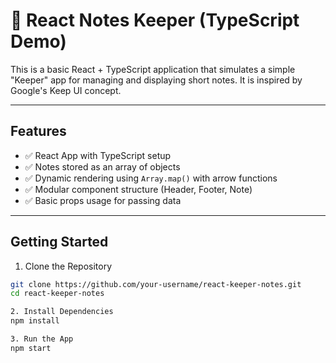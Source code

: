 # 📝 React Notes Keeper (TypeScript Demo)

This is a basic React + TypeScript application that simulates a simple "Keeper" app for managing and displaying short notes. It is inspired by Google's Keep UI concept.

---

## Features

- ✅ React App with TypeScript setup
- ✅ Notes stored as an array of objects
- ✅ Dynamic rendering using `Array.map()` with arrow functions
- ✅ Modular component structure (Header, Footer, Note)
- ✅ Basic props usage for passing data

---

##  Getting Started

1. Clone the Repository

```bash
git clone https://github.com/your-username/react-keeper-notes.git
cd react-keeper-notes

2. Install Dependencies
npm install

3. Run the App
npm start
